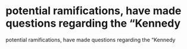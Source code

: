 # potential ramifications, have made questions regarding the “Kennedy

potential ramifications, have made questions regarding the “Kennedy